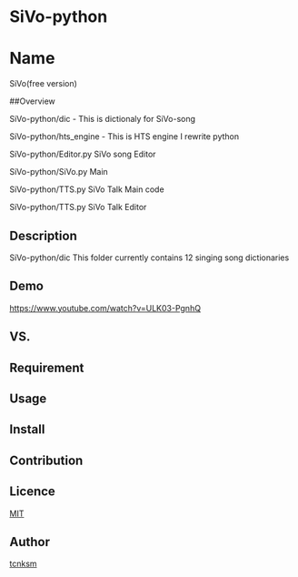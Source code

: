 # SiVo-python

Name
====

SiVo(free version)

##Overview

SiVo-python/dic - This is dictionaly for SiVo-song

SiVo-python/hts_engine - This is HTS engine I rewrite python

SiVo-python/Editor.py SiVo song Editor

SiVo-python/SiVo.py Main

SiVo-python/TTS.py SiVo Talk Main code

SiVo-python/TTS.py SiVo Talk Editor

## Description

SiVo-python/dic This folder currently contains 12 singing song dictionaries



## Demo

https://www.youtube.com/watch?v=ULK03-PgnhQ

## VS. 

## Requirement

## Usage

## Install

## Contribution

## Licence

[MIT](https://github.com/tcnksm/tool/blob/master/LICENCE)

## Author

[tcnksm](https://github.com/yuuSiVo/SiVo-python)
